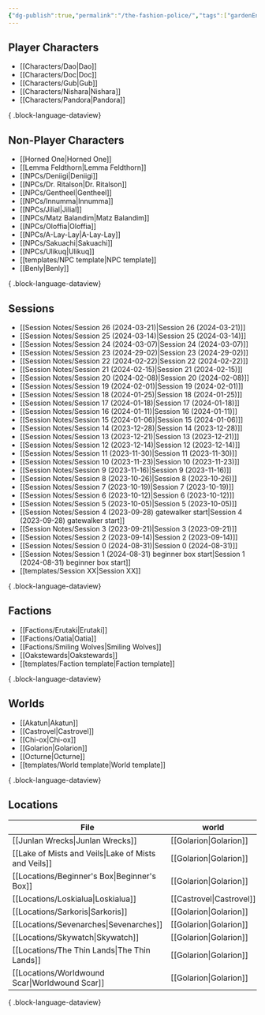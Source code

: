 ```yaml
---
{"dg-publish":true,"permalink":"/the-fashion-police/","tags":["gardenEntry"]}
---
```



## Player Characters
- [[Characters/Dao\|Dao]]
- [[Characters/Doc\|Doc]]
- [[Characters/Gub\|Gub]]
- [[Characters/Nishara\|Nishara]]
- [[Characters/Pandora\|Pandora]]

{ .block-language-dataview}
## Non-Player Characters
- [[Horned One\|Horned One]]
- [[Lemma Feldthorn\|Lemma Feldthorn]]
- [[NPCs/Deniigi\|Deniigi]]
- [[NPCs/Dr. Ritalson\|Dr. Ritalson]]
- [[NPCs/Gentheel\|Gentheel]]
- [[NPCs/Innumma\|Innumma]]
- [[NPCs/Jilial\|Jilial]]
- [[NPCs/Matz Balandim\|Matz Balandim]]
- [[NPCs/Oloffia\|Oloffia]]
- [[NPCs/A-Lay-Lay\|A-Lay-Lay]]
- [[NPCs/Sakuachi\|Sakuachi]]
- [[NPCs/Ulikuq\|Ulikuq]]
- [[templates/NPC template\|NPC template]]
- [[Benly\|Benly]]

{ .block-language-dataview}
## Sessions
- [[Session Notes/Session 26 (2024-03-21)\|Session 26 (2024-03-21)]]
- [[Session Notes/Session 25 (2024-03-14)\|Session 25 (2024-03-14)]]
- [[Session Notes/Session 24 (2024-03-07)\|Session 24 (2024-03-07)]]
- [[Session Notes/Session 23 (2024-29-02)\|Session 23 (2024-29-02)]]
- [[Session Notes/Session 22 (2024-02-22)\|Session 22 (2024-02-22)]]
- [[Session Notes/Session 21 (2024-02-15)\|Session 21 (2024-02-15)]]
- [[Session Notes/Session 20 (2024-02-08)\|Session 20 (2024-02-08)]]
- [[Session Notes/Session 19 (2024-02-01)\|Session 19 (2024-02-01)]]
- [[Session Notes/Session 18 (2024-01-25)\|Session 18 (2024-01-25)]]
- [[Session Notes/Session 17 (2024-01-18)\|Session 17 (2024-01-18)]]
- [[Session Notes/Session 16 (2024-01-11)\|Session 16 (2024-01-11)]]
- [[Session Notes/Session 15 (2024-01-06)\|Session 15 (2024-01-06)]]
- [[Session Notes/Session 14 (2023-12-28)\|Session 14 (2023-12-28)]]
- [[Session Notes/Session 13 (2023-12-21)\|Session 13 (2023-12-21)]]
- [[Session Notes/Session 12 (2023-12-14)\|Session 12 (2023-12-14)]]
- [[Session Notes/Session 11 (2023-11-30)\|Session 11 (2023-11-30)]]
- [[Session Notes/Session 10 (2023-11-23)\|Session 10 (2023-11-23)]]
- [[Session Notes/Session 9 (2023-11-16)\|Session 9 (2023-11-16)]]
- [[Session Notes/Session 8 (2023-10-26)\|Session 8 (2023-10-26)]]
- [[Session Notes/Session 7 (2023-10-19)\|Session 7 (2023-10-19)]]
- [[Session Notes/Session 6 (2023-10-12)\|Session 6 (2023-10-12)]]
- [[Session Notes/Session 5 (2023-10-05)\|Session 5 (2023-10-05)]]
- [[Session Notes/Session 4 (2023-09-28) gatewalker start\|Session 4 (2023-09-28) gatewalker start]]
- [[Session Notes/Session 3 (2023-09-21)\|Session 3 (2023-09-21)]]
- [[Session Notes/Session 2 (2023-09-14)\|Session 2 (2023-09-14)]]
- [[Session Notes/Session 0 (2024-08-31)\|Session 0 (2024-08-31)]]
- [[Session Notes/Session 1 (2024-08-31) beginner box start\|Session 1 (2024-08-31) beginner box start]]
- [[templates/Session XX\|Session XX]]

{ .block-language-dataview}
## Factions
- [[Factions/Erutaki\|Erutaki]]
- [[Factions/Oatia\|Oatia]]
- [[Factions/Smiling Wolves\|Smiling Wolves]]
- [[Oakstewards\|Oakstewards]]
- [[templates/Faction template\|Faction template]]

{ .block-language-dataview}
## Worlds
- [[Akatun\|Akatun]]
- [[Castrovel\|Castrovel]]
- [[Chi-ox\|Chi-ox]]
- [[Golarion\|Golarion]]
- [[Octurne\|Octurne]]
- [[templates/World template\|World template]]

{ .block-language-dataview}
## Locations
| File                                                    | world                       |
| ------------------------------------------------------- | --------------------------- |
| [[Junlan Wrecks\|Junlan Wrecks]]                     | [[Golarion\|Golarion]]   |
| [[Lake of Mists and Veils\|Lake of Mists and Veils]] | [[Golarion\|Golarion]]   |
| [[Locations/Beginner's Box\|Beginner's Box]]         | [[Golarion\|Golarion]]   |
| [[Locations/Loskialua\|Loskialua]]                   | [[Castrovel\|Castrovel]] |
| [[Locations/Sarkoris\|Sarkoris]]                     | [[Golarion\|Golarion]]   |
| [[Locations/Sevenarches\|Sevenarches]]               | [[Golarion\|Golarion]]   |
| [[Locations/Skywatch\|Skywatch]]                     | [[Golarion\|Golarion]]   |
| [[Locations/The Thin Lands\|The Thin Lands]]         | [[Golarion\|Golarion]]   |
| [[Locations/Worldwound Scar\|Worldwound Scar]]       | [[Golarion\|Golarion]]   |

{ .block-language-dataview}
